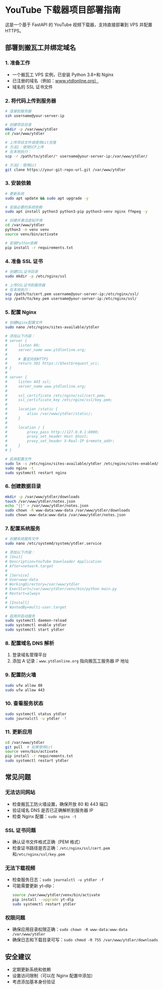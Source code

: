 # YouTube 下载器项目部署指南

这是一个基于 FastAPI 的 YouTube 视频下载器，支持直接部署到 VPS 并配置 HTTPS。

## 部署到搬瓦工并绑定域名

### 1. 准备工作

- 一个搬瓦工 VPS 实例，已安装 Python 3.8+和 Nginx
- 已注册的域名（例如：www.ytdlonline.org）
- 域名的 SSL 证书文件

### 2. 将代码上传到服务器

```bash
# 连接到服务器
ssh username@your-server-ip

# 创建项目目录
mkdir -p /var/www/ytdler
cd /var/www/ytdler

# 上传项目文件或使用Git克隆
# 方法1：使用SCP上传
# 在本地执行：
scp -r /path/to/ytdler/* username@your-server-ip:/var/www/ytdler/

# 方法2：使用Git
git clone https://your-git-repo-url.git /var/www/ytdler
```

### 3. 安装依赖

```bash
# 更新系统
sudo apt update && sudo apt upgrade -y

# 安装必要的系统依赖
sudo apt install python3 python3-pip python3-venv nginx ffmpeg -y

# 创建并激活虚拟环境
cd /var/www/ytdler
python3 -m venv venv
source venv/bin/activate

# 安装Python依赖
pip install -r requirements.txt
```

### 4. 准备 SSL 证书

```bash
# 创建SSL证书目录
sudo mkdir -p /etc/nginx/ssl

# 上传SSL证书到服务器
# 在本地执行：
scp /path/to/cert.pem username@your-server-ip:/etc/nginx/ssl/
scp /path/to/key.pem username@your-server-ip:/etc/nginx/ssl/
```

### 5. 配置 Nginx

```bash
# 创建Nginx配置文件
sudo nano /etc/nginx/sites-available/ytdler

# 添加以下内容：
# server {
#     listen 80;
#     server_name www.ytdlonline.org;
#
#     # 重定向到HTTPS
#     return 301 https://$host$request_uri;
# }
#
# server {
#     listen 443 ssl;
#     server_name www.ytdlonline.org;
#
#     ssl_certificate /etc/nginx/ssl/cert.pem;
#     ssl_certificate_key /etc/nginx/ssl/key.pem;
#
#     location /static {
#         alias /var/www/ytdler/static/;
#     }
#
#     location / {
#         proxy_pass http://127.0.0.1:8000;
#         proxy_set_header Host $host;
#         proxy_set_header X-Real-IP $remote_addr;
#     }
# }

# 启用配置文件
sudo ln -s /etc/nginx/sites-available/ytdler /etc/nginx/sites-enabled/
sudo nginx -t
sudo systemctl restart nginx
```

### 6. 创建数据目录

```bash
mkdir -p /var/www/ytdler/downloads
touch /var/www/ytdler/notes.json
echo "{}" > /var/www/ytdler/notes.json
sudo chown -R www-data:www-data /var/www/ytdler/downloads
sudo chown www-data:www-data /var/www/ytdler/notes.json
```

### 7. 配置系统服务

```bash
# 创建系统服务文件
sudo nano /etc/systemd/system/ytdler.service

# 添加以下内容：
# [Unit]
# Description=YouTube Downloader Application
# After=network.target
#
# [Service]
# User=www-data
# WorkingDirectory=/var/www/ytdler
# ExecStart=/var/www/ytdler/venv/bin/python main.py
# Restart=always
#
# [Install]
# WantedBy=multi-user.target

# 启用并启动服务
sudo systemctl daemon-reload
sudo systemctl enable ytdler
sudo systemctl start ytdler
```

### 8. 配置域名 DNS 解析

1. 登录域名管理平台
2. 添加 A 记录：`www.ytdlonline.org` 指向搬瓦工服务器 IP 地址

### 9. 配置防火墙

```bash
sudo ufw allow 80
sudo ufw allow 443
```

### 10. 查看服务状态

```bash
sudo systemctl status ytdler
sudo journalctl -u ytdler -f
```

### 11. 更新应用

```bash
cd /var/www/ytdler
git pull  # 如果使用Git
source venv/bin/activate
pip install -r requirements.txt
sudo systemctl restart ytdler
```

## 常见问题

### 无法访问网站

- 检查搬瓦工防火墙设置，确保开放 80 和 443 端口
- 验证域名 DNS 是否已正确解析到服务器 IP
- 检查 Nginx 配置：`sudo nginx -t`

### SSL 证书问题

- 确认证书文件格式正确（PEM 格式）
- 检查证书路径是否正确：`/etc/nginx/ssl/cert.pem`和`/etc/nginx/ssl/key.pem`

### 无法下载视频

- 检查服务日志：`sudo journalctl -u ytdler -f`
- 可能需要更新 yt-dlp：
  ```bash
  source /var/www/ytdler/venv/bin/activate
  pip install --upgrade yt-dlp
  sudo systemctl restart ytdler
  ```

### 权限问题

- 确保应用目录权限正确：`sudo chown -R www-data:www-data /var/www/ytdler`
- 确保日志和下载目录可写：`sudo chmod -R 755 /var/www/ytdler/downloads`

## 安全建议

- 定期更新系统和依赖
- 设置访问限制（可以在 Nginx 配置中添加）
- 考虑添加基本身份验证
